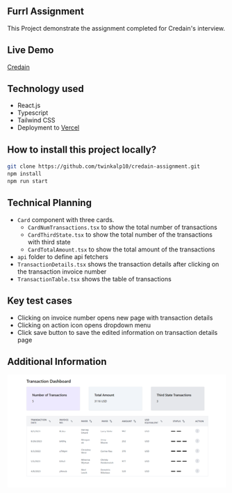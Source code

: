 ## Furrl Assignment

This Project demonstrate the assignment completed for Credain's interview.

## Live Demo

[Credain](https://credain-task.vercel.app/)

## Technology used

- React.js
- Typescript
- Tailwind CSS
- Deployment to [Vercel](https://vercel.com/)

## How to install this project locally?

```bash
git clone https://github.com/twinkalp10/credain-assignment.git
npm install
npm run start
```

## Technical Planning

- `Card` component with three cards.
  - `CardNumTransactions.tsx` to show the total number of transactions
  - `CardThirdState.tsx` to show the total number of the transactions with third state
  - `CardTotalAmount.tsx` to show the total amount of the transactions
- `api` folder to define api fetchers
- `TransactionDetails.tsx` shows the transaction details after clicking on the transaction invoice number
- `TransactionTable.tsx` shows the table of transactions

## Key test cases

- Clicking on invoice number opens new page with transaction details
- Clicking on action icon opens dropdown menu
- Click save button to save the edited information on transaction details page

## Additional Information

![ScreenShot of credain](/screenshot/Credain-task.png)
